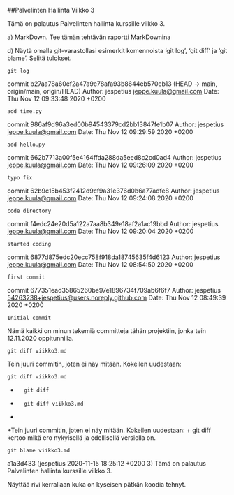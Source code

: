 ##Palvelinten Hallinta Viikko 3

Tämä on palautus Palvelinten hallinta kurssille viikko 3.

a) MarkDown. Tee tämän tehtävän raportti MarkDownina

d) Näytä omalla git-varastollasi esimerkit komennoista ‘git log’, ‘git diff’ ja ‘git blame’. Selitä tulokset.

	git log


commit b27aa78a60ef2a47a9e78afa93b8644eb570eb13 (HEAD -> main, origin/main, origin/HEAD)
Author: jespetius <jeppe.kuula@gmail.com>
Date:   Thu Nov 12 09:33:48 2020 +0200

    add time.py

commit 986af9d96a3ed00b94543379cd2bb13847fe1b07
Author: jespetius <jeppe.kuula@gmail.com>
Date:   Thu Nov 12 09:29:59 2020 +0200

    add hello.py

commit 662b7713a00f5e4164ffda288da5eed8c2cd0ad4
Author: jespetius <jeppe.kuula@gmail.com>
Date:   Thu Nov 12 09:26:09 2020 +0200

    typo fix

commit 62b9c15b453f2412d9cf9a31e376d0b6a77adfe8
Author: jespetius <jeppe.kuula@gmail.com>
Date:   Thu Nov 12 09:24:08 2020 +0200

    code directory

commit f4edc24e20d5a122a7aa8b349e18af2a1ac19bbd
Author: jespetius <jeppe.kuula@gmail.com>
Date:   Thu Nov 12 09:20:04 2020 +0200

    started coding

commit 6877d875edc20ecc758f918da18745635f4d6123
Author: jespetius <jeppe.kuula@gmail.com>
Date:   Thu Nov 12 08:54:50 2020 +0200

    first commit

commit 677351ead35865260be97e1896734f709ab6f6f7
Author: jespetius <54263238+jespetius@users.noreply.github.com>
Date:   Thu Nov 12 08:49:39 2020 +0200

    Initial commit

Nämä kaikki on minun tekemiä committeja tähän projektiin, jonka tein 12.11.2020 oppitunnilla.

	git diff viikko3.md

Tein juuri commitin, joten ei näy mitään. Kokeilen uudestaan:

	git diff viikko3.md

-       git diff
+       git diff viikko3.md
+
+Tein juuri commitin, joten ei näy mitään. Kokeilen uudestaan:
+
git diff kertoo mikä ero nykyisellä ja edellisellä versiolla on.

	git blame viikko3.md

a1a3d433 (jespetius         2020-11-15 18:25:12 +0200  3) Tämä on palautus Palvelinten hallinta kurssille viikko 3.

Näyttää rivi kerrallaan kuka on kyseisen pätkän koodia tehnyt.


